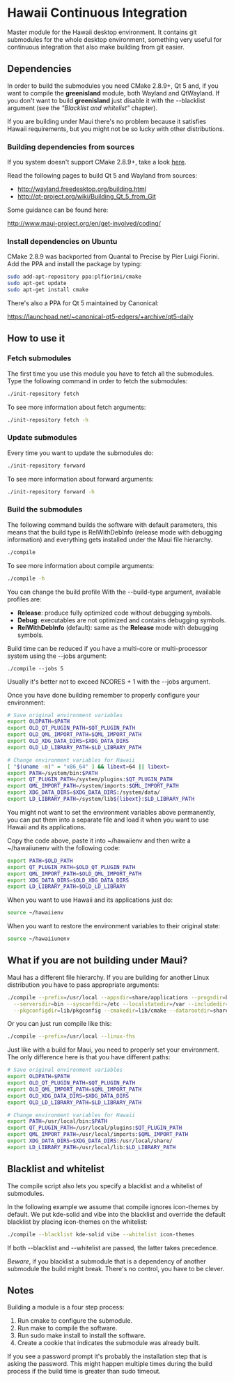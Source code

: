 Hawaii Continuous Integration
=============================

Master module for the Hawaii desktop environment.
It contains git submodules for the whole desktop environment, something
very useful for continuous integration that also make building from git
easier.

Dependencies
------------

In order to build the submodules you need CMake 2.8.9+, Qt 5 and,
if you want to compile the **greenisland** module, both Wayland and
QtWayland.  If you don't want to build **greenisland** just disable
it with the --blacklist argument (see the *"Blacklist and whitelist"*
chapter).

If you are building under Maui there's no problem because it satisfies
Hawaii requirements, but you might not be so lucky with other distributions.

### Building dependencies from sources

If you system doesn't support CMake 2.8.9+, take a look [here](http://www.cmake.org/cmake/resources/software.html).

Read the following pages to build Qt 5 and Wayland from sources:

* http://wayland.freedesktop.org/building.html
* http://qt-project.org/wiki/Building_Qt_5_from_Git

Some guidance can be found here:

http://www.maui-project.org/en/get-involved/coding/

### Install dependencies on Ubuntu

CMake 2.8.9 was backported from Quantal to Precise by Pier Luigi Fiorini.
Add the PPA and install the package by typing:

```sh
sudo add-apt-repository ppa:plfiorini/cmake
sudo apt-get update
sudo apt-get install cmake
```

There's also a PPA for Qt 5 maintained by Canonical:

https://launchpad.net/~canonical-qt5-edgers/+archive/qt5-daily

How to use it
-------------

### Fetch submodules

The first time you use this module you have to fetch all the submodules.
Type the following command in order to fetch the submodules:

```sh
./init-repository fetch
```

To see more information about fetch arguments:

```sh
./init-repository fetch -h
```

### Update submodules

Every time you want to update the submodules do:

```sh
./init-repository forward
```

To see more information about forward arguments:

```sh
./init-repository forward -h
```

### Build the submodules

The following command builds the software with default parameters, this means
that the build type is RelWithDebInfo (release mode with debugging information)
and everything gets installed under the Maui file hierarchy.

```sh
./compile
```

To see more information about compile arguments:

```sh
./compile -h
```

You can change the build profile With the --build-type argument, available
profiles are:

* **Release**: produce fully optimized code without debugging symbols.
* **Debug**: executables are not optimized and contains debugging
  symbols.
* **RelWithDebInfo** (default): same as the **Release** mode with
  debugging symbols.

Build time can be reduced if you have a multi-core or multi-processor system
using the --jobs argument:

```
./compile --jobs 5
```

Usually it's better not to exceed NCORES + 1 with the --jobs argument.

Once you have done building remember to properly configure your environment:

```sh
# Save original environment variables
export OLDPATH=$PATH
export OLD_QT_PLUGIN_PATH=$QT_PLUGIN_PATH
export OLD_QML_IMPORT_PATH=$QML_IMPORT_PATH
export OLD_XDG_DATA_DIRS=$XDG_DATA_DIRS
export OLD_LD_LIBRARY_PATH=$LD_LIBRARY_PATH

# Change environment variables for Hawaii
[ "$(uname -m)" = "x86_64" ] && libext=64 || libext=
export PATH=/system/bin:$PATH
export QT_PLUGIN_PATH=/system/plugins:$QT_PLUGIN_PATH
export QML_IMPORT_PATH=/system/imports:$QML_IMPORT_PATH
export XDG_DATA_DIRS=$XDG_DATA_DIRS:/system/data/
export LD_LIBRARY_PATH=/system/lib${libext}:$LD_LIBRARY_PATH
```

You might not want to set the environment variables above permanently, you can
put them into a separate file and load it when you want to use Hawaii and
its applications.

Copy the code above, paste it into ~/hawaiienv and then write a ~/hawaiiunenv
with the following code:

```sh
export PATH=$OLD_PATH
export QT_PLUGIN_PATH=$OLD_QT_PLUGIN_PATH
export QML_IMPORT_PATH=$OLD_QML_IMPORT_PATH
export XDG_DATA_DIRS=$OLD_XDG_DATA_DIRS
export LD_LIBRARY_PATH=$OLD_LD_LIBRARY
```

When you want to use Hawaii and its applications just do:

```sh
source ~/hawaiienv
```

When you want to restore the environment variables to their original state:

```sh
source ~/hawaiiunenv
```

What if you are not building under Maui?
----------------------------------------

Maui has a different file hierarchy. If you are building for another
Linux distribution you have to pass appropriate arguments:

```sh
./compile --prefix=/usr/local --appsdir=share/applications --progsdir=bin \
  --serversdir=bin --sysconfdir=/etc --localstatedir=/var --includedir=include \
  --pkgconfigdir=lib/pkgconfig --cmakedir=lib/cmake --datarootdir=share
```

Or you can just run compile like this:

```sh
./compile --prefix=/usr/local --linux-fhs
```

Just like with a build for Maui, you need to properly set your environment.
The only difference here is that you have different paths:

```sh
# Save original environment variables
export OLDPATH=$PATH
export OLD_QT_PLUGIN_PATH=$QT_PLUGIN_PATH
export OLD_QML_IMPORT_PATH=$QML_IMPORT_PATH
export OLD_XDG_DATA_DIRS=$XDG_DATA_DIRS
export OLD_LD_LIBRARY_PATH=$LD_LIBRARY_PATH

# Change environment variables for Hawaii
export PATH=/usr/local/bin:$PATH
export QT_PLUGIN_PATH=/usr/local/plugins:$QT_PLUGIN_PATH
export QML_IMPORT_PATH=/usr/local/imports:$QML_IMPORT_PATH
export XDG_DATA_DIRS=$XDG_DATA_DIRS:/usr/local/share/
export LD_LIBRARY_PATH=/usr/local/lib:$LD_LIBRARY_PATH
```

Blacklist and whitelist
-----------------------

The compile script also lets you specify a blacklist and a whitelist
of submodules.

In the following example we assume that compile ignores icon-themes by
default. We put kde-solid and vibe into the blacklist and override the
default blacklist by placing icon-themes on the whitelist:

```sh
./compile --blacklist kde-solid vibe --whitelist icon-themes
```

If both --blacklist and --whitelist are passed, the latter takes
precedence.

*Beware*, if you blacklist a submodule that is a dependency of another
submodule the build might break.  There's no control, you have to be clever.

Notes
-----

Building a module is a four step process:

 1. Run cmake to configure the submodule.
 2. Run make to compile the software.
 3. Run sudo make install to install the software.
 4. Create a cookie that indicates the submodule was already built.

If you see a password prompt it's probably the installation step that
is asking the password.  This might happen multiple times during the
build process if the build time is greater than sudo timeout.
